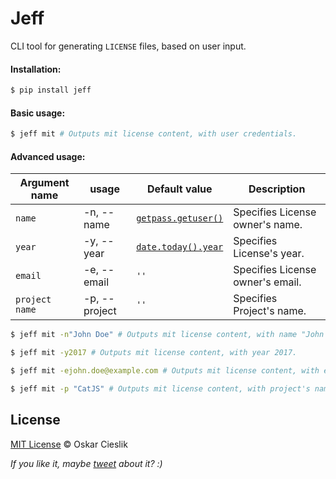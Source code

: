 # Jeff

CLI tool for generating `LICENSE` files, based on user input.

#### Installation:

```bash
$ pip install jeff
```


#### Basic usage:

```bash
$ jeff mit # Outputs mit license content, with user credentials.
```


#### Advanced usage:

Argument name   | usage         | Default value                                 | Description
---             | ---           | ---                                           | ---
`name`          | -n, --name    | [`getpass.getuser()`](http://goo.gl/feOHre)   | Specifies License owner's name.
`year`          | -y, --year    | [`date.today().year`](http://goo.gl/47kuL3)   | Specifies License's year.
`email`         | -e, --email   | `''`                                          | Specifies License owner's email.
`project name`  | -p, --project | `''`                                          | Specifies Project's name.


```bash
$ jeff mit -n"John Doe" # Outputs mit license content, with name "John Doe".
```

```bash
$ jeff mit -y2017 # Outputs mit license content, with year 2017.
```

```bash
$ jeff mit -ejohn.doe@example.com # Outputs mit license content, with email "john.doe@example.com".
```

```bash
$ jeff mit -p "CatJS" # Outputs mit license content, with project's name "CatJS".
```


## License

[MIT License](https://opensource.org/licenses/MIT) © Oskar Cieslik


*If you like it, maybe [tweet](http://www.twitter.com/share?url=https://github.com/oskarcieslik/jeff&hashtags=jeff.py) about it? :)*
